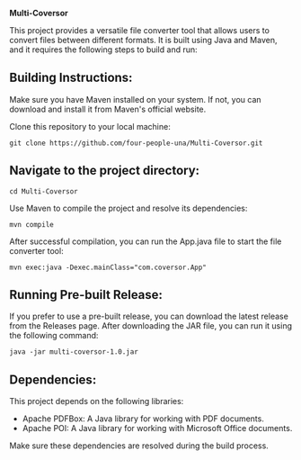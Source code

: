 **Multi-Coversor**

This project provides a versatile file converter tool that allows users to convert files between different formats. It is built using Java and Maven, and it requires the following steps to build and run:

## Building Instructions:

Make sure you have Maven installed on your system. If not, you can download and install it from Maven's official website.

Clone this repository to your local machine:
```
git clone https://github.com/four-people-una/Multi-Coversor.git
```

## Navigate to the project directory:
```
cd Multi-Coversor
```

Use Maven to compile the project and resolve its dependencies:

```
mvn compile
```

After successful compilation, you can run the App.java file to start the file converter tool:

```
mvn exec:java -Dexec.mainClass="com.coversor.App"
```

## Running Pre-built Release:

If you prefer to use a pre-built release, you can download the latest release from the Releases page. After downloading the JAR file, you can run it using the following command:

```
java -jar multi-coversor-1.0.jar
```

## Dependencies:

This project depends on the following libraries:

* Apache PDFBox: A Java library for working with PDF documents.
* Apache POI: A Java library for working with Microsoft Office documents.

Make sure these dependencies are resolved during the build process.
